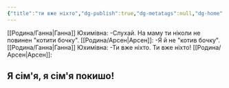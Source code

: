 ```yaml
---
{"title":"ти вже ніхто","dg-publish":true,"dg-metatags":null,"dg-home":null,"permalink":"/ukrayinska/ti-vzhe-nihto/","dgPassFrontmatter":true,"noteIcon":""}
---
```




[[Родина/Ганна\|Ганна]] Юхимівна:
-Слухай. На маму ти ніколи не повинен "котити бочку". 
[[Родина/Арсен\|Арсен]]:
-Я й не "котив бочку".
[[Родина/Ганна\|Ганна]] Юхимівна:
-Ти вже ніхто. Ти вже ніхто! 
[[Родина/Арсен\|Арсен]]:
## Я сім'я, я сім'я покишо!
